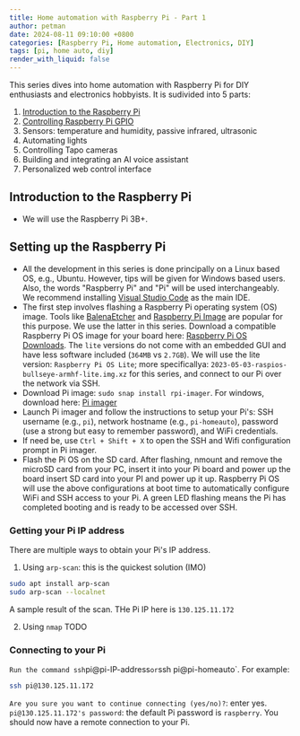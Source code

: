 ```yaml
---
title: Home automation with Raspberry Pi - Part 1
author: petman
date: 2024-08-11 09:10:00 +0800
categories: [Raspberry Pi, Home automation, Electronics, DIY]
tags: [pi, home auto, diy]
render_with_liquid: false
---
```


This series dives into home automation with Raspberry Pi for DIY enthusiasts and electronics hobbyists. It is sudivided into 5 parts:
1. [Introduction to the Raspberry Pi](#introduction-to-the-raspberry-pi)
2. [Controlling Raspberry Pi GPIO](https://dtechub.github.io/posts/home-auto-rpi-2/)
3. Sensors: temperature and humidity, passive infrared, ultrasonic 
3. Automating lights
4. Controlling Tapo cameras
5. Building and integrating an AI voice assistant
6. Personalized web control interface


## Introduction to the Raspberry Pi

- We will use the Raspberry Pi 3B+.



## Setting up the Raspberry Pi
- All the development in this series is done principally on a Linux based OS, e.g., Ubuntu. However, tips will be given for Windows based users. Also, the words "Raspberry Pi" and "Pi" will be used interchangeably. 
We recommend installing [Visual Studio Code](https://code.visualstudio.com/) as the main IDE.
- The first step involves flashing a Raspberry Pi operating system (OS) image. Tools like [BalenaEtcher](https://etcher.balena.io/) and [Raspberry Pi Image]() are popular for this purpose. 
We use the latter in this series. 
Download a compatible Raspberry Pi OS image for your board here: [Raspberry Pi OS Downloads](https://www.raspberrypi.com/software/operating-systems/).
The `lite` versions do not come with an embedded GUI and have less software included (`364MB` vs `2.7GB`).
We will use the lite version: `Raspberry Pi OS Lite`; more specificallya: `2023-05-03-raspios-bullseye-armhf-lite.img.xz` for this series, and connect to our Pi over the network via SSH.
- Download Pi image: `sudo snap install rpi-imager`. For windows, download here: [Pi imager](https://downloads.raspberrypi.org/imager/imager_latest.exe)
- Launch Pi imager and follow the instructions to setup your Pi's: SSH username (e.g., `pi`), network hostname (e.g., `pi-homeauto`), password (use a strong but easy to remember password), and WiFi credentials.
- If need be, use `Ctrl + Shift + X` to open the SSH and Wifi configuration prompt in Pi imager.
- Flash the Pi OS on the SD card. After flashing, nmount and remove the microSD card from your PC, insert it into your Pi board and power up the board insert SD card into your PI and power up it up. Raspberry Pi OS will use the above configurations at boot time to automatically configure WiFi and SSH access to your Pi. A green LED flashing means the Pi has completed booting and is ready to be accessed over SSH.

### Getting your Pi IP address
There are multiple ways to obtain your Pi's IP address.
1. Using `arp-scan`: this is the quickest solution (IMO)
```bash
sudo apt install arp-scan
sudo arp-scan --localnet
```
A sample result of the scan. THe Pi IP here is `130.125.11.172`

2. Using `nmap`
TODO

### Connecting to your Pi
` Run the command ssh `pi@pi-IP-address` or `ssh pi@pi-homeauto`. For example:
```bash
ssh pi@130.125.11.172
```
`Are you sure you want to continue connecting (yes/no)?`: enter yes. `pi@130.125.11.172's password`: the default Pi password is `raspberry`.
You should now have a remote connection to your Pi.